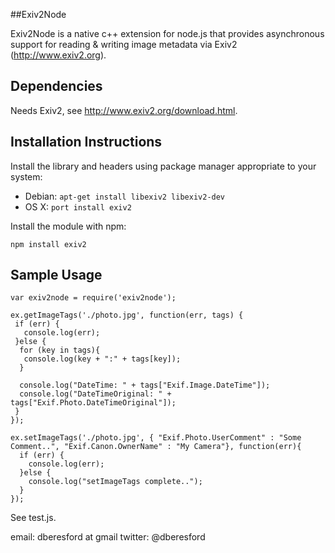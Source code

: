 
##Exiv2Node

Exiv2Node is a native c++ extension for node.js that provides asynchronous support for reading & writing image metadata via Exiv2 (http://www.exiv2.org).

## Dependencies

Needs Exiv2, see http://www.exiv2.org/download.html.

## Installation Instructions

Install the library and headers using package manager appropriate to your system:

  - Debian: `apt-get install libexiv2 libexiv2-dev`
  - OS X: `port install exiv2`

Install the module with npm:

    npm install exiv2

## Sample Usage

    var exiv2node = require('exiv2node');
  
    ex.getImageTags('./photo.jpg', function(err, tags) {
     if (err) {
       console.log(err);
     }else {	
      for (key in tags){
       console.log(key + ":" + tags[key]);
      }
    	
      console.log("DateTime: " + tags["Exif.Image.DateTime"]);
      console.log("DateTimeOriginal: " + tags["Exif.Photo.DateTimeOriginal"]);
     }
    });
    
    ex.setImageTags('./photo.jpg', { "Exif.Photo.UserComment" : "Some Comment..", "Exif.Canon.OwnerName" : "My Camera"}, function(err){    
      if (err) {
        console.log(err);
      }else {
        console.log("setImageTags complete..");
      }
    });

See test.js.

email: dberesford at gmail
twitter: @dberesford

